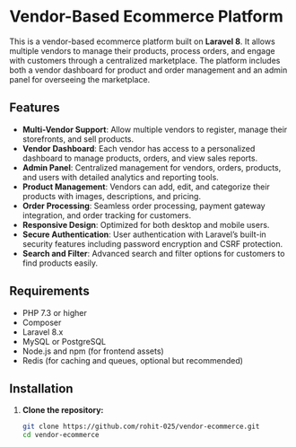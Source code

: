 # Vendor-Based Ecommerce Platform

This is a vendor-based ecommerce platform built on **Laravel 8**. It allows multiple vendors to manage their products, process orders, and engage with customers through a centralized marketplace. The platform includes both a vendor dashboard for product and order management and an admin panel for overseeing the marketplace.

## Features

- **Multi-Vendor Support**: Allow multiple vendors to register, manage their storefronts, and sell products.
- **Vendor Dashboard**: Each vendor has access to a personalized dashboard to manage products, orders, and view sales reports.
- **Admin Panel**: Centralized management for vendors, orders, products, and users with detailed analytics and reporting tools.
- **Product Management**: Vendors can add, edit, and categorize their products with images, descriptions, and pricing.
- **Order Processing**: Seamless order processing, payment gateway integration, and order tracking for customers.
- **Responsive Design**: Optimized for both desktop and mobile users.
- **Secure Authentication**: User authentication with Laravel’s built-in security features including password encryption and CSRF protection.
- **Search and Filter**: Advanced search and filter options for customers to find products easily.

## Requirements

- PHP 7.3 or higher
- Composer
- Laravel 8.x
- MySQL or PostgreSQL
- Node.js and npm (for frontend assets)
- Redis (for caching and queues, optional but recommended)

## Installation

1. **Clone the repository:**
   ```bash
   git clone https://github.com/rohit-025/vendor-ecommerce.git
   cd vendor-ecommerce
